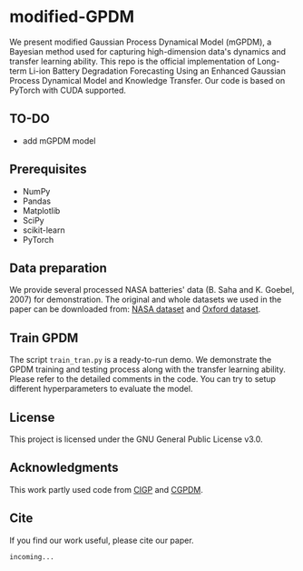 # modified-GPDM

We present modified Gaussian Process Dynamical Model (mGPDM), a Bayesian method used for capturing high-dimension data's dynamics and transfer learning ability. This repo is the official implementation of Long-term Li-ion Battery Degradation Forecasting Using an Enhanced Gaussian Process Dynamical Model and Knowledge Transfer. Our code is based on PyTorch with CUDA supported.

## TO-DO

- add mGPDM model

## Prerequisites

- NumPy
- Pandas
- Matplotlib
- SciPy
- scikit-learn
- PyTorch

## Data preparation

We provide several processed NASA batteries' data (B. Saha and K. Goebel, 2007) for demonstration. The original and whole datasets we used in the paper can be downloaded from: [NASA dataset](https://www.nasa.gov/content/prognostics-center-of-excellence-data-set-repository) and [Oxford dataset](https://ora.ox.ac.uk/objects/uuid:03ba4b01-cfed-46d3-9b1a-7d4a7bdf6fac).

## Train GPDM

The script `train_tran.py` is a ready-to-run demo. We demonstrate the GPDM training and testing process along with the transfer learning ability. Please refer to the detailed comments in the code. You can try to setup different hyperparameters to evaluate the model.

## License

This project is licensed under the GNU General Public License v3.0.

## Acknowledgments

This work partly used code from [CIGP](https://github.com/fabio-amadio/cgpdm_lib) and [CGPDM](https://github.com/fabio-amadio/cgpdm_lib).

## Cite

If you find our work useful, please cite our paper.
```
incoming...
```
